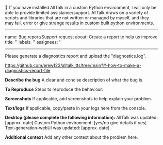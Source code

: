 🔴 If you have installed AllTalk in a custom Python environment, I will only be able to provide limited assistance/support. AllTalk draws on a variety of scripts and libraries that are not written or managed by myself, and they may fail, error or give strange results in custom built python environments.

---
name: Bug report/Support request
about: Create a report to help us improve
title: ''
labels: ''
assignees: ''

---

Please generate a diagnostics report and upload the "diagnostics.log".

https://github.com/erew123/alltalk_tts/tree/main?#-how-to-make-a-diagnostics-report-file

**Describe the bug**
A clear and concise description of what the bug is.

**To Reproduce**
Steps to reproduce the behaviour:

**Screenshots**
If applicable, add screenshots to help explain your problem.

**Text/logs**
If applicable, copy/paste in your logs here from the console.

**Desktop (please complete the following information):**
AllTalk was updated: [approx. date]
Custom Python environment: [yes/no give details if yes]
Text-generation-webUI was updated: [approx. date]

**Additional context**
Add any other context about the problem here.
